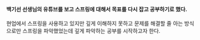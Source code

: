 
#### 백기선 선생님의 유튜브를 보고 스프링에 대해서 목표를 다시 잡고 공부하기로 했다.

현업에서 스프링을 사용하고 있지만 깊게 이해하지 못하고 문제를 해결할 줄 아는 방식으로만 스프링을 파악했었는데 깊게 파악하는 공부를 시작하고자 한다.
